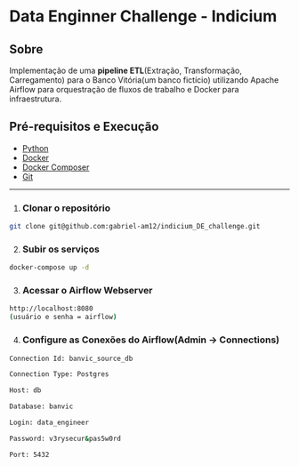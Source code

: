 # Data Enginner Challenge - **Indicium**

## Sobre

Implementação de uma **pipeline ETL**(Extração, Transformação, Carregamento) para o Banco Vitória(um banco fictício) utilizando Apache Airflow para orquestração de fluxos de trabalho e Docker para infraestrutura.

## Pré-requisitos e Execução

- [Python](https://www.python.org/downloads/)
- [Docker](https://www.docker.com/)
- [Docker Composer](https://docs.docker.com/compose/install/)
- [Git](https://git-scm.com/downloads)

---

1. ### Clonar o repositório

```bash
git clone git@github.com:gabriel-am12/indicium_DE_challenge.git
```

2. ### Subir os serviços

```bash
docker-compose up -d
```

3. ### Acessar o Airflow Webserver

```bash
http://localhost:8080
(usuário e senha = airflow)
```

4. ### Configure as Conexões do Airflow(Admin -> Connections)

```bash
Connection Id: banvic_source_db

Connection Type: Postgres

Host: db

Database: banvic

Login: data_engineer

Password: v3rysecur&pas5w0rd

Port: 5432
```
